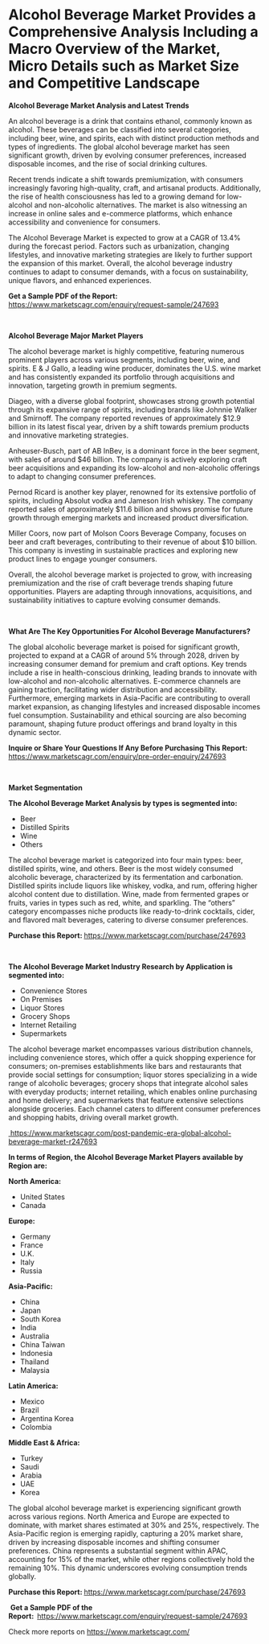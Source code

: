 <p><h1>Alcohol Beverage Market Provides a Comprehensive Analysis Including a Macro Overview of the Market, Micro Details such as Market Size and Competitive Landscape</h1></p><p><strong>Alcohol Beverage Market Analysis and Latest Trends</strong></p>
<p><p>An alcohol beverage is a drink that contains ethanol, commonly known as alcohol. These beverages can be classified into several categories, including beer, wine, and spirits, each with distinct production methods and types of ingredients. The global alcohol beverage market has seen significant growth, driven by evolving consumer preferences, increased disposable incomes, and the rise of social drinking cultures.</p><p>Recent trends indicate a shift towards premiumization, with consumers increasingly favoring high-quality, craft, and artisanal products. Additionally, the rise of health consciousness has led to a growing demand for low-alcohol and non-alcoholic alternatives. The market is also witnessing an increase in online sales and e-commerce platforms, which enhance accessibility and convenience for consumers.</p><p>The Alcohol Beverage Market is expected to grow at a CAGR of 13.4% during the forecast period. Factors such as urbanization, changing lifestyles, and innovative marketing strategies are likely to further support the expansion of this market. Overall, the alcohol beverage industry continues to adapt to consumer demands, with a focus on sustainability, unique flavors, and enhanced experiences.</p></p>
<p><strong>Get a Sample PDF of the Report:&nbsp;</strong> <a href="https://www.marketscagr.com/enquiry/request-sample/247693?utm_campaign=3039&utm_medium=2&utm_source=Github&utm_content=ia&utm_term=30032025&utm_id=alcohol-beverage">https://www.marketscagr.com/enquiry/request-sample/247693</a></p>
<p>&nbsp;</p>
<p><strong>Alcohol Beverage Major Market Players</strong></p>
<p><p>The alcohol beverage market is highly competitive, featuring numerous prominent players across various segments, including beer, wine, and spirits. E & J Gallo, a leading wine producer, dominates the U.S. wine market and has consistently expanded its portfolio through acquisitions and innovation, targeting growth in premium segments.</p><p>Diageo, with a diverse global footprint, showcases strong growth potential through its expansive range of spirits, including brands like Johnnie Walker and Smirnoff. The company reported revenues of approximately $12.9 billion in its latest fiscal year, driven by a shift towards premium products and innovative marketing strategies.</p><p>Anheuser-Busch, part of AB InBev, is a dominant force in the beer segment, with sales of around $46 billion. The company is actively exploring craft beer acquisitions and expanding its low-alcohol and non-alcoholic offerings to adapt to changing consumer preferences.</p><p>Pernod Ricard is another key player, renowned for its extensive portfolio of spirits, including Absolut vodka and Jameson Irish whiskey. The company reported sales of approximately $11.6 billion and shows promise for future growth through emerging markets and increased product diversification.</p><p>Miller Coors, now part of Molson Coors Beverage Company, focuses on beer and craft beverages, contributing to their revenue of about $10 billion. This company is investing in sustainable practices and exploring new product lines to engage younger consumers.</p><p>Overall, the alcohol beverage market is projected to grow, with increasing premiumization and the rise of craft beverage trends shaping future opportunities. Players are adapting through innovations, acquisitions, and sustainability initiatives to capture evolving consumer demands.</p></p>
<p>&nbsp;</p>
<p><strong>What Are The Key Opportunities For Alcohol Beverage Manufacturers?</strong></p>
<p><p>The global alcoholic beverage market is poised for significant growth, projected to expand at a CAGR of around 5% through 2028, driven by increasing consumer demand for premium and craft options. Key trends include a rise in health-conscious drinking, leading brands to innovate with low-alcohol and non-alcoholic alternatives. E-commerce channels are gaining traction, facilitating wider distribution and accessibility. Furthermore, emerging markets in Asia-Pacific are contributing to overall market expansion, as changing lifestyles and increased disposable incomes fuel consumption. Sustainability and ethical sourcing are also becoming paramount, shaping future product offerings and brand loyalty in this dynamic sector.</p></p>
<p><strong>Inquire or Share Your Questions If Any Before Purchasing This Report:</strong> <a href="https://www.marketscagr.com/enquiry/pre-order-enquiry/247693?utm_campaign=3039&utm_medium=2&utm_source=Github&utm_content=ia&utm_term=30032025&utm_id=alcohol-beverage">https://www.marketscagr.com/enquiry/pre-order-enquiry/247693</a></p>
<p>&nbsp;</p>
<p><strong>Market Segmentation</strong></p>
<p><strong>The Alcohol Beverage Market Analysis by types is segmented into:</strong></p>
<p><ul><li>Beer</li><li>Distilled Spirits</li><li>Wine</li><li>Others</li></ul></p>
<p><p>The alcohol beverage market is categorized into four main types: beer, distilled spirits, wine, and others. Beer is the most widely consumed alcoholic beverage, characterized by its fermentation and carbonation. Distilled spirits include liquors like whiskey, vodka, and rum, offering higher alcohol content due to distillation. Wine, made from fermented grapes or fruits, varies in types such as red, white, and sparkling. The “others” category encompasses niche products like ready-to-drink cocktails, cider, and flavored malt beverages, catering to diverse consumer preferences.</p></p>
<p><strong>Purchase this Report:&nbsp;</strong><a href="https://www.marketscagr.com/purchase/247693?utm_campaign=3039&utm_medium=2&utm_source=Github&utm_content=ia&utm_term=30032025&utm_id=alcohol-beverage">https://www.marketscagr.com/purchase/247693</a></p>
<p>&nbsp;</p>
<p><strong>The Alcohol Beverage Market Industry Research by Application is segmented into:</strong></p>
<p><ul><li>Convenience Stores</li><li>On Premises</li><li>Liquor Stores</li><li>Grocery Shops</li><li>Internet Retailing</li><li>Supermarkets</li></ul></p>
<p><p>The alcohol beverage market encompasses various distribution channels, including convenience stores, which offer a quick shopping experience for consumers; on-premises establishments like bars and restaurants that provide social settings for consumption; liquor stores specializing in a wide range of alcoholic beverages; grocery shops that integrate alcohol sales with everyday products; internet retailing, which enables online purchasing and home delivery; and supermarkets that feature extensive selections alongside groceries. Each channel caters to different consumer preferences and shopping habits, driving overall market growth.</p></p>
<p><a href="https://www.marketscagr.com/post-pandemic-era-global-alcohol-beverage-market-r247693?utm_campaign=3039&utm_medium=2&utm_source=Github&utm_content=ia&utm_term=30032025&utm_id=alcohol-beverage">&nbsp;https://www.marketscagr.com/post-pandemic-era-global-alcohol-beverage-market-r247693</a></p>
<p><strong>In terms of Region, the Alcohol Beverage Market Players available by Region are:</strong></p>
<p>
    <p> <strong> North America: </strong>
        <ul>
            <li>United States</li>
            <li>Canada</li>
        </ul>
        </p> 
    <p> <strong> Europe: </strong>
        <ul>
            <li>Germany</li>
            <li>France</li>
            <li>U.K.</li>
            <li>Italy</li>
            <li>Russia</li>
        </ul>
        </p> 
    <p> <strong> Asia-Pacific: </strong>
        <ul>
            <li>China</li>
            <li>Japan</li>
            <li>South Korea</li>
            <li>India</li>
            <li>Australia</li>
            <li>China Taiwan</li>
            <li>Indonesia</li>
            <li>Thailand</li>
            <li>Malaysia</li>
        </ul>
        </p> 
    <p> <strong> Latin America: </strong>
        <ul>
            <li>Mexico</li>
            <li>Brazil</li>
            <li>Argentina Korea</li>
            <li>Colombia</li>
        </ul>
        </p> 
    <p> <strong> Middle East & Africa: </strong>
        <ul>
            <li>Turkey</li>
            <li>Saudi</li>
            <li>Arabia</li>
            <li>UAE</li>
            <li>Korea</li>
        </ul>
    </p>
    </p>
<p><p>The global alcohol beverage market is experiencing significant growth across various regions. North America and Europe are expected to dominate, with market shares estimated at 30% and 25%, respectively. The Asia-Pacific region is emerging rapidly, capturing a 20% market share, driven by increasing disposable incomes and shifting consumer preferences. China represents a substantial segment within APAC, accounting for 15% of the market, while other regions collectively hold the remaining 10%. This dynamic underscores evolving consumption trends globally.</p></p>
<p><strong>Purchase this Report: </strong><a href="https://www.marketscagr.com/purchase/247693?utm_campaign=3039&utm_medium=2&utm_source=Github&utm_content=ia&utm_term=30032025&utm_id=alcohol-beverage">https://www.marketscagr.com/purchase/247693</a></p>
<p>&nbsp;<strong>Get a Sample PDF of the Report:&nbsp;&nbsp;</strong><a href="https://www.marketscagr.com/enquiry/request-sample/247693?utm_campaign=3039&utm_medium=2&utm_source=Github&utm_content=ia&utm_term=30032025&utm_id=alcohol-beverage">https://www.marketscagr.com/enquiry/request-sample/247693</a></p>
<p><strong></strong></p>
<p>Check more reports on <a href="https://www.marketscagr.com/?utm_campaign=3039&utm_medium=2&utm_source=Github&utm_content=ia&utm_term=30032025&utm_id=alcohol-beverage">https://www.marketscagr.com/</a></p>